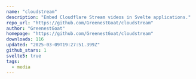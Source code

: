 ```yaml
---
name: "cloudstream"
description: "Embed Cloudflare Stream videos in Svelte applications."
repo_url: "https://github.com/GreenestGoat/cloudstream"
author: "GreenestGoat"
homepage: "https://github.com/GreenestGoat/cloudstream"
downloads: 116
updated: "2025-03-09T19:27:51.399Z"
github_stars: 1
svelte5: true
tags: 
  - media
---
```

